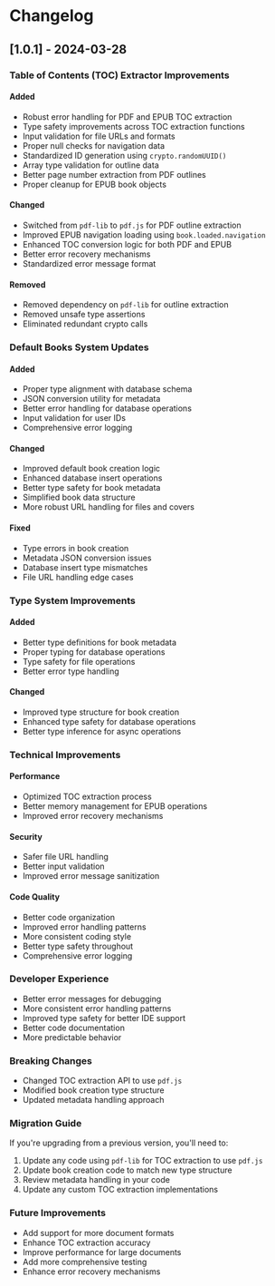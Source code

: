 # Changelog

## [1.0.1] - 2024-03-28

### Table of Contents (TOC) Extractor Improvements

#### Added
- Robust error handling for PDF and EPUB TOC extraction
- Type safety improvements across TOC extraction functions
- Input validation for file URLs and formats
- Proper null checks for navigation data
- Standardized ID generation using `crypto.randomUUID()`
- Array type validation for outline data
- Better page number extraction from PDF outlines
- Proper cleanup for EPUB book objects

#### Changed
- Switched from `pdf-lib` to `pdf.js` for PDF outline extraction
- Improved EPUB navigation loading using `book.loaded.navigation`
- Enhanced TOC conversion logic for both PDF and EPUB
- Better error recovery mechanisms
- Standardized error message format

#### Removed
- Removed dependency on `pdf-lib` for outline extraction
- Removed unsafe type assertions
- Eliminated redundant crypto calls

### Default Books System Updates

#### Added
- Proper type alignment with database schema
- JSON conversion utility for metadata
- Better error handling for database operations
- Input validation for user IDs
- Comprehensive error logging

#### Changed
- Improved default book creation logic
- Enhanced database insert operations
- Better type safety for book metadata
- Simplified book data structure
- More robust URL handling for files and covers

#### Fixed
- Type errors in book creation
- Metadata JSON conversion issues
- Database insert type mismatches
- File URL handling edge cases

### Type System Improvements

#### Added
- Better type definitions for book metadata
- Proper typing for database operations
- Type safety for file operations
- Better error type handling

#### Changed
- Improved type structure for book creation
- Enhanced type safety for database operations
- Better type inference for async operations

### Technical Improvements

#### Performance
- Optimized TOC extraction process
- Better memory management for EPUB operations
- Improved error recovery mechanisms

#### Security
- Safer file URL handling
- Better input validation
- Improved error message sanitization

#### Code Quality
- Better code organization
- Improved error handling patterns
- More consistent coding style
- Better type safety throughout
- Comprehensive error logging

### Developer Experience
- Better error messages for debugging
- More consistent error handling patterns
- Improved type safety for better IDE support
- Better code documentation
- More predictable behavior

### Breaking Changes
- Changed TOC extraction API to use `pdf.js`
- Modified book creation type structure
- Updated metadata handling approach

### Migration Guide
If you're upgrading from a previous version, you'll need to:
1. Update any code using `pdf-lib` for TOC extraction to use `pdf.js`
2. Update book creation code to match new type structure
3. Review metadata handling in your code
4. Update any custom TOC extraction implementations

### Future Improvements
- Add support for more document formats
- Enhance TOC extraction accuracy
- Improve performance for large documents
- Add more comprehensive testing
- Enhance error recovery mechanisms 